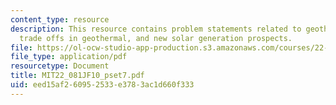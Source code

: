 ```yaml
---
content_type: resource
description: This resource contains problem statements related to geothermal in US,
  trade offs in geothermal, and new solar generation prospects.
file: https://ol-ocw-studio-app-production.s3.amazonaws.com/courses/22-081j-introduction-to-sustainable-energy-fall-2010/eed15af260952533e3783ac1d660f333_MIT22_081JF10_pset7.pdf
file_type: application/pdf
resourcetype: Document
title: MIT22_081JF10_pset7.pdf
uid: eed15af2-6095-2533-e378-3ac1d660f333
---
```

